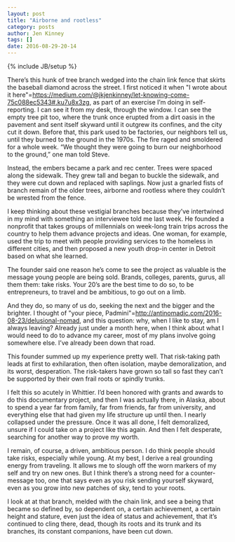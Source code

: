 ```yaml
---
layout: post
title: "Airborne and rootless"
category: posts
author: Jen Kinney
tags: []
date: 2016-08-29-20-14
---
```

{% include JB/setup %}

There’s this hunk of tree branch wedged into the chain link fence that skirts the baseball diamond across the street. I first noticed it when "I wrote about it here"=https://medium.com/@jkjenkinney/let-knowing-come-75c088ec5343#.ku7u8x3zg, as part of an exercise I’m doing in self-reporting. I can see it from my desk, through the window. I can see the empty tree pit too, where the trunk once erupted from a dirt oasis in the pavement and sent itself skyward until it outgrew its confines, and the city cut it down. Before that, this park used to be factories, our neighbors tell us, until they burned to the ground in the 1970s. The fire raged and smoldered for a whole week. “We thought they were going to burn our neighborhood to the ground,” one man told Steve.

Instead, the embers became a park and rec center. Trees were spaced along the sidewalk. They grew tall and began to buckle the sidewalk, and they were cut down and replaced with saplings. Now just a gnarled fists of branch remain of the older trees, airborne and rootless where they couldn’t be wrested from the fence.

I keep thinking about these vestigial branches because they’ve intertwined in my mind with something an interviewee told me last week. He founded a nonprofit that takes groups of millennials on week-long train trips across the country to help them advance projects and ideas. One woman, for example, used the trip to meet with people providing services to the homeless in different cities, and then proposed a new youth drop-in center in Detroit based on what she learned.

The founder said one reason he’s come to see the project as valuable is the message young people are being sold. Brands, colleges, parents, gurus, all them them: take risks. Your 20’s are the best time to do so, to be entrepreneurs, to travel and be ambitious, to go out on a limb. 

And they do, so many of us do, seeking the next and the bigger and the brighter. I thought of "your piece, Padmini"=http://antinomadic.com/2016-08-23/delusional-nomad, and this question: why, when I like to stay, am I always leaving? Already just under a month here, when I think about what I would need to do to advance my career, most of my plans involve going somewhere else. I’ve already been down that road.

This founder summed up my experience pretty well. That risk-taking path leads at first to exhilaration, then often isolation, maybe demoralization, and its worst, desperation. The risk-takers have grown so tall so fast they can’t be supported by their own frail roots or spindly trunks.

I felt this so acutely in Whittier. I’d been honored with grants and awards to do this documentary project, and then I was actually there, in Alaska, about to spend a year far from family, far from friends, far from university, and everything else that had given my life structure up until then. I nearly collapsed under the pressure. Once it was all done, I felt demoralized, unsure if I could take on a project like this again. And then I felt desperate, searching for another way to prove my worth.

I remain, of course, a driven, ambitious person. I do think people should take risks, especially while young. At my best, I derive a real grounding energy from traveling. It allows me to slough off the worn markers of my self and try on new ones. But I think there’s a strong need for a counter-message too, one that says even as you risk sending yourself skyward, even as you grow into new patches of sky, tend to your roots. 

I look at at that branch, melded with the chain link, and see a being that became so defined by, so dependent on, a certain achievement, a certain height and stature, even just the idea of status and achievement, that it’s continued to cling there, dead, though its roots and its trunk and its branches, its constant companions, have been cut down.
